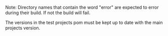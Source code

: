 Note:
Directory names that contain the word "error" are expected to error during their build.  If not the build will fail.

The versions in the test projects pom must be kept up to date with the main projects version.